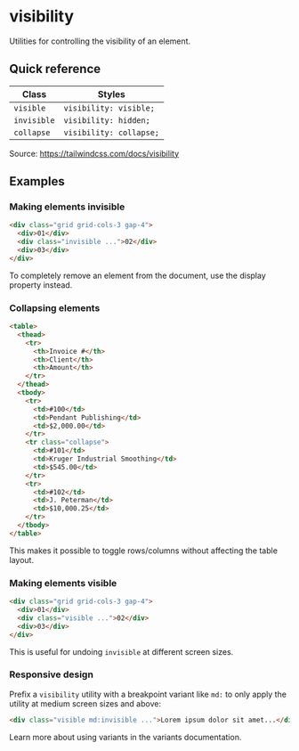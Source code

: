 # visibility

Utilities for controlling the visibility of an element.

## Quick reference

| Class      | Styles                |
|------------|-----------------------|
| `visible`  | `visibility: visible;`|
| `invisible`| `visibility: hidden;` |
| `collapse` | `visibility: collapse;`|

Source: https://tailwindcss.com/docs/visibility

## Examples

### Making elements invisible

```html
<div class="grid grid-cols-3 gap-4">
  <div>01</div>
  <div class="invisible ...">02</div>
  <div>03</div>
</div>
```

To completely remove an element from the document, use the display property instead.

### Collapsing elements

```html
<table>
  <thead>
    <tr>
      <th>Invoice #</th>
      <th>Client</th>
      <th>Amount</th>
    </tr>
  </thead>
  <tbody>
    <tr>
      <td>#100</td>
      <td>Pendant Publishing</td>
      <td>$2,000.00</td>
    </tr>
    <tr class="collapse">
      <td>#101</td>
      <td>Kruger Industrial Smoothing</td>
      <td>$545.00</td>
    </tr>
    <tr>
      <td>#102</td>
      <td>J. Peterman</td>
      <td>$10,000.25</td>
    </tr>
  </tbody>
</table>
```

This makes it possible to toggle rows/columns without affecting the table layout.

### Making elements visible

```html
<div class="grid grid-cols-3 gap-4">
  <div>01</div>
  <div class="visible ...">02</div>
  <div>03</div>
</div>
```

This is useful for undoing `invisible` at different screen sizes.

### Responsive design

Prefix a `visibility` utility with a breakpoint variant like `md:` to only apply the utility at medium screen sizes and above:

```html
<div class="visible md:invisible ...">Lorem ipsum dolor sit amet...</div>
```

Learn more about using variants in the variants documentation.
